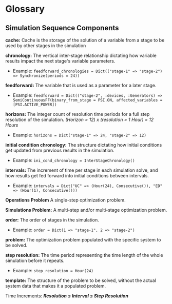 # Glossary

## Simulation Sequence Components

**cache:** Cache is the storage of the solution of a variable from a stage to be used by other stages in the simulation

**chronology:** The vertical inter-stage relationship dictating how variable results impact the next stage's variable parameters.
- Example: `feedforward_chronologies = Dict(("stage-1" => "stage-2") => Synchronize(periods = 24))`

**feedforward:** The variable that is used as a parameter for a later stage.
- Example: `feedforward = Dict(("stage-2", :devices, :Generators) => SemiContinuousFF(binary_from_stage = PSI.ON, affected_variables = [PSI.ACTIVE_POWER])`

**horizons:** The integer count of resolution time periods for a full step resolution of the simulation. *(Horizon = 12) x (resolution = 1 Hour) = 12 Hours*
- Example: `horizons = Dict("stage-1" => 24, "stage-2" => 12)`

**initial condition chronology:** The structure dictating how initial conditions get updated from previous results in the simulation.
- Example: `ini_cond_chronology = InterStageChronology()`

**intervals:** The increment of time per stage in each simulation solve, and how results get fed forward into initial conditions between intervals.
- Example: `intervals = Dict("UC" => (Hour(24), Consecutive()), "ED" => (Hour(1), Consecutive()))`

**Operations Problem** A single-step optimization problem.

**Simulations Problem:** A multi-step and/or multi-stage optimization problem.

**order:** The order of stages in the simulation.
- Example: `order = Dict(1 => "stage-1", 2 => "stage-2")`

**problem:** The optimization problem populated with the specific system to be solved.

**step resolution:** The time period representing the time length of the whole simulation before it repeats.
- Example: `step_resolution = Hour(24)`

**template:** The structure of the problem to be solved, without the actual system data that makes it a populated problem.

Time Increments:
***Resolution ≤ Interval ≤ Step Resolution***